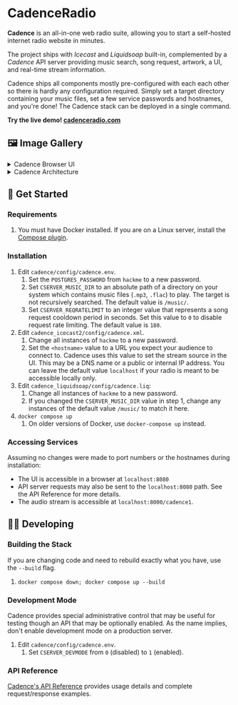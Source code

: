 # CadenceRadio

**Cadence** is an all-in-one web radio suite, allowing you to start a self-hosted internet radio website in minutes.

The project ships with _Icecast_ and _Liquidsoap_ built-in, complemented by a _Cadence_ API server providing music search, song request, artwork, a UI, and real-time stream information. 

Cadence ships all components mostly pre-configured with each each other so there is hardly any configuration required. Simply set a target directory containing your music files, set a few service passwords and hostnames, and you're done! The Cadence stack can be deployed in a single command.

**Try the live demo! [cadenceradio.com](https://cadenceradio.com/)**

## 🖼️ Image Gallery
<details>
<summary>Cadence Browser UI</summary>

![cadence5.1 browser ui](https://user-images.githubusercontent.com/17265041/219263637-6971ce33-209a-4eb5-b67e-547f271dc3c8.png)

</details>

<details>
<summary>Cadence Architecture</summary>

![cadence5 architecture](https://user-images.githubusercontent.com/17265041/185465196-66fc2249-e43a-46f7-a12f-dbde9aaf8172.png)

</details>

## 🏃 Get Started

### Requirements
1. You must have Docker installed. If you are on a Linux server, install the [Compose plugin](https://docs.docker.com/compose/install/linux/).

### Installation
1. Edit `cadence/config/cadence.env`.
   1. Set the `POSTGRES_PASSWORD` from `hackme` to a new password.
   2. Set `CSERVER_MUSIC_DIR` to an absolute path of a directory on your system which contains music files (`.mp3`, `.flac`) to play. The target is not recursively searched. The default value is `/music/`.
   3. Set `CSERVER_REQRATELIMIT` to an integer value that represents a song request cooldown period in seconds. Set this value to `0` to disable request rate limiting. The default value is `180`.
2. Edit `cadence_icecast2/config/cadence.xml`.
   1. Change all instances of `hackme` to a new password.
   2. Set the `<hostname>` value to a URL you expect your audience to connect to. Cadence uses this value to set the stream source in the UI. This may be a DNS name or a public or internal IP address. You can leave the default value `localhost` if your radio is meant to be accessible locally only.
3. Edit `cadence_liquidsoap/config/cadence.liq`:
   1. Change all instances of `hackme` to a new password.
   2. If you changed the `CSERVER_MUSIC_DIR` value in step 1, change any instances of the default value `/music/` to match it here.
4. `docker compose up`
   1. On older versions of Docker, use `docker-compose up` instead.

### Accessing Services
Assuming no changes were made to port numbers or the hostnames during installation:

- The UI is accessible in a browser at `localhost:8080`
- API server requests may also be sent to the `localhost:8080` path. See the API Reference for more details.
- The audio stream is accessible at `localhost:8000/cadence1`.

## 👩‍💻 Developing

### Building the Stack
If you are changing code and need to rebuild exactly what you have, use the `--build` flag.

1. `docker compose down; docker compose up --build`

### Development Mode
Cadence provides special administrative control that may be useful for testing though an API that may be optionally enabled. As the name implies, don't enable development mode on a production server.

1. Edit `cadence/config/cadence.env`.
   1. Set `CSERVER_DEVMODE` from `0` (disabled) to `1` (enabled).

### API Reference
[Cadence's API Reference](https://github.com/kenellorando/cadence/wiki/API-Reference) provides usage details and complete request/response examples.
